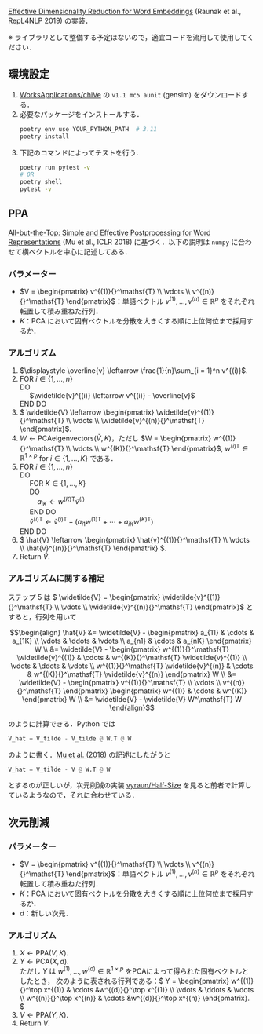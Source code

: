 [Effective Dimensionality Reduction for Word Embeddings](https://aclanthology.org/W19-4328) (Raunak et al., RepL4NLP 2019) の実装．

※ ライブラリとして整備する予定はないので，適宜コードを流用して使用してください．

## 環境設定
1. [WorksApplications/chiVe](https://github.com/WorksApplications/chiVe) の `v1.1 mc5 aunit` (gensim) をダウンロードする．
1. 必要なパッケージをインストールする．
    ```bash
    poetry env use YOUR_PYTHON_PATH  # 3.11
    poetry install
    ```
1. 下記のコマンドによってテストを行う．
    ```bash
    poetry run pytest -v
    # OR
    poetry shell
    pytest -v
    ```

## PPA
[All-but-the-Top: Simple and Effective Postprocessing for Word Representations](https://openreview.net/forum?id=HkuGJ3kCb) (Mu et al., ICLR 2018) に基づく．以下の説明は `numpy` に合わせて横ベクトルを中心に記述してある．

### パラメーター
- $`V = \begin{pmatrix} v^{(1)}{}^\mathsf{T} \\ \vdots \\ v^{(n)}{}^\mathsf{T} \end{pmatrix}`$：単語ベクトル $`v^{(1)},\, \ldots,\, v^{(n)} \in \mathbb{R}^p`$ をそれぞれ転置して積み重ねた行列．
- $`K`$：PCA において固有ベクトルを分散を大きくする順に上位何位まで採用するか．

### アルゴリズム
1. $`\displaystyle \overline{v} \leftarrow \frac{1}{n}\sum_{i = 1}^n v^{(i)}`$.  
1. FOR $`i \in \{1,\, \ldots,\, n\}`$  
    DO  
    &nbsp;&nbsp;&nbsp;&nbsp; $`\widetilde{v}^{(i)} \leftarrow v^{(i)} - \overline{v}`$  
    END DO
1. $`
    \widetilde{V} \leftarrow
    \begin{pmatrix}
        \widetilde{v}^{(1)}{}^\mathsf{T} \\
        \vdots \\
        \widetilde{v}^{(n)}{}^\mathsf{T}
    \end{pmatrix}`$.
1. $`W \leftarrow \mathrm{PCAeigenvectors}(\widetilde{V},\, K)`$，ただし $`W =
   \begin{pmatrix}
       w^{(1)}{}^\mathsf{T} \\
       \vdots \\
       w^{(K)}{}^\mathsf{T}
   \end{pmatrix}`$, $`w^{(i)}{}^\mathsf{T} \in \mathbb{R}^{1 \times p}`$ for $`i \in \{1,\, \ldots,\, K\}`$ である．
1. FOR $`i \in \{1, \ldots, n\}`$  
    DO  
    &nbsp;&nbsp;&nbsp;&nbsp; FOR $`K \in \{1,\, \ldots,\, K\}`$  
    &nbsp;&nbsp;&nbsp;&nbsp; DO  
    &nbsp;&nbsp;&nbsp;&nbsp;&nbsp;&nbsp;&nbsp;&nbsp; $a_{iK} \leftarrow w^{(K)}{}^\mathsf{T} \widetilde{v}^{(i)}$  
    &nbsp;&nbsp;&nbsp;&nbsp; END DO  
    &nbsp;&nbsp;&nbsp;&nbsp; $\hat{v}^{(i)}{}^\mathsf{T} \leftarrow \widetilde{v}^{(i)}{}^\mathsf{T} - (a_{i1} w^{(1)}{}^\mathsf{T} + \cdots + a_{iK} w^{(K)}{}^\mathsf{T})$  
    END DO
1. $`
    \hat{V} \leftarrow
    \begin{pmatrix}
        \hat{v}^{(1)}{}^\mathsf{T} \\
        \vdots \\
        \hat{v}^{(n)}{}^\mathsf{T}
    \end{pmatrix}
    `$.
1. Return $`\hat{V}`$.

### アルゴリズムに関する補足

ステップ 5 は $` \widetilde{V} = \begin{pmatrix} \widetilde{v}^{(1)}{}^\mathsf{T} \\ \vdots \\ \widetilde{v}^{(n)}{}^\mathsf{T} \end{pmatrix}`$ とすると，行列を用いて
```math
\begin{align}
    \hat{V}
    &= \widetilde{V}
    -
    \begin{pmatrix}
        a_{11} & \cdots & a_{1K} \\
        \vdots & \ddots & \vdots \\
        a_{n1} & \cdots & a_{nK}
    \end{pmatrix}
    W
    \\
    &= \widetilde{V}
    -
    \begin{pmatrix}
        w^{(1)}{}^\mathsf{T} \widetilde{v}^{(1)} & \cdots & w^{(K)}{}^\mathsf{T} \widetilde{v}^{(1)} \\
        \vdots & \ddots & \vdots \\
        w^{(1)}{}^\mathsf{T} \widetilde{v}^{(n)} & \cdots & w^{(K)}{}^\mathsf{T} \widetilde{v}^{(n)}
    \end{pmatrix}
    W \\
    &= \widetilde{V}
    -  \begin{pmatrix}
        v^{(1)}{}^\mathsf{T} \\
        \vdots \\
        v^{(n)}{}^\mathsf{T}
    \end{pmatrix}
    \begin{pmatrix}
        w^{(1)} & \cdots & w^{(K)}
    \end{pmatrix}
    W \\
    &= \widetilde{V} - \widetilde{V} W^\mathsf{T} W
\end{align}
```
のように計算できる．Python では
```python
V_hat = V_tilde - V_tilde @ W.T @ W
```
のように書く．[Mu et al. (2018)](https://openreview.net/forum?id=HkuGJ3kCb) の記述にしたがうと
```python
V_hat = V_tilde - V @ W.T @ W
```
とするのが正しいが，次元削減の実装 [vyraun/Half-Size](https://github.com/vyraun/Half-Size) を見ると前者で計算しているようなので，それに合わせている．

## 次元削減
### パラメーター
- $`V = \begin{pmatrix} v^{(1)}{}^\mathsf{T} \\ \vdots \\ v^{(n)}{}^\mathsf{T} \end{pmatrix}`$：単語ベクトル $`v^{(1)},\, \ldots,\, v^{(n)} \in \mathbb{R}^p`$ をそれぞれ転置して積み重ねた行列．
- $`K`$：PCA において固有ベクトルを分散を大きくする順に上位何位まで採用するか．
- $`d`$：新しい次元．

### アルゴリズム
1. $`X \leftarrow \mathrm{PPA}(V,\, K)`$.  
1. $`Y \leftarrow \mathrm{PCA}(X,\, d)`$.  
ただし $Y$ は $`w^{(1)},\, \ldots,\, w^{(d)} \in \mathbb{R}^{1 \times p}`$ をPCAによって得られた固有ベクトルとしたとき，
次のように表される行列である：$`
   Y =
   \begin{pmatrix}
      w^{(1)}{}^\top x^{(1)} & \cdots  &w^{(d)}{}^\top x^{(1)} \\
      \vdots & \ddots & \vdots \\
      w^{(n)}{}^\top x^{(n)} & \cdots  &w^{(d)}{}^\top x^{(n)}
   \end{pmatrix}.
`$
1. $`V \leftarrow \mathrm{PPA}(Y,\, K)`$.
2. Return $`V`$.
